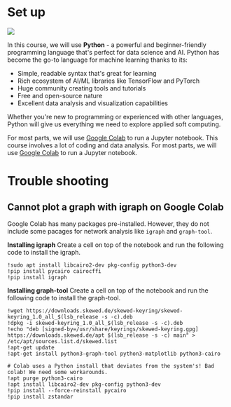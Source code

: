 # Set up


![](https://lh6.googleusercontent.com/proxy/GZzRcuxWfjywsYP0tHbDXG9sd8M0X85QSE6cJ7XGnu3S1D63w81USLd3eCwjF_pNjvZko5fwCfRSoEE_f1G1sTgP8pCccUk9FI992V29BucEeeMiU_LvrA)


In this course, we will use **Python** - a powerful and beginner-friendly programming language that's perfect for data science and AI. Python has become the go-to language for machine learning thanks to its:

- Simple, readable syntax that's great for learning
- Rich ecosystem of AI/ML libraries like TensorFlow and PyTorch
- Huge community creating tools and tutorials
- Free and open-source nature
- Excellent data analysis and visualization capabilities

Whether you're new to programming or experienced with other languages, Python will give us everything we need to explore applied soft computing.

For most parts, we will use [Google Colab](https://colab.research.google.com/) to run a Jupyter notebook.
This course involves a lot of coding and data analysis. For most parts, we will use [Google Colab](https://colab.research.google.com/) to run a Jupyter notebook.


# Trouble shooting

## Cannot plot a graph with igraph on Google Colab

Google Colab has many packages pre-installed. However, they do not include some pacages for network analysis like `igraph` and `graph-tool`.

**Installing igraph**
Create a cell on top of the notebook and run the following code to install the igraph.
```
!sudo apt install libcairo2-dev pkg-config python3-dev
!pip install pycairo cairocffi
!pip install igraph
```

**Installing graph-tool**
Create a cell on top of the notebook and run the following code to install the graph-tool.
```
!wget https://downloads.skewed.de/skewed-keyring/skewed-keyring_1.0_all_$(lsb_release -s -c).deb
!dpkg -i skewed-keyring_1.0_all_$(lsb_release -s -c).deb
!echo "deb [signed-by=/usr/share/keyrings/skewed-keyring.gpg] https://downloads.skewed.de/apt $(lsb_release -s -c) main" > /etc/apt/sources.list.d/skewed.list
!apt-get update
!apt-get install python3-graph-tool python3-matplotlib python3-cairo

# Colab uses a Python install that deviates from the system's! Bad colab! We need some workarounds.
!apt purge python3-cairo
!apt install libcairo2-dev pkg-config python3-dev
!pip install --force-reinstall pycairo
!pip install zstandar
````
